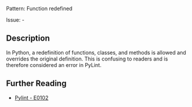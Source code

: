 Pattern: Function redefined

Issue: -

## Description

In Python, a redefinition of functions, classes, and methods is allowed and overrides the original definition. This is confusing to readers and is therefore considered an error in PyLint.

## Further Reading

* [Pylint - E0102](http://pylint-messages.wikidot.com/messages:e0102)
